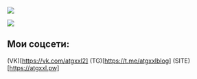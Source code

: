 ![](https://komarev.com/ghpvc/?username=atgxxl)

![](https://github-readme-stats.vercel.app/api?username=ATGXXL&show_icons=true&theme=transparent)

## Мои соцсети:

(VK)[https://vk.com/atgxxl2]
(TG)[https://t.me/atgxxlblog]
(SITE)[https://atgxxl.pw]
